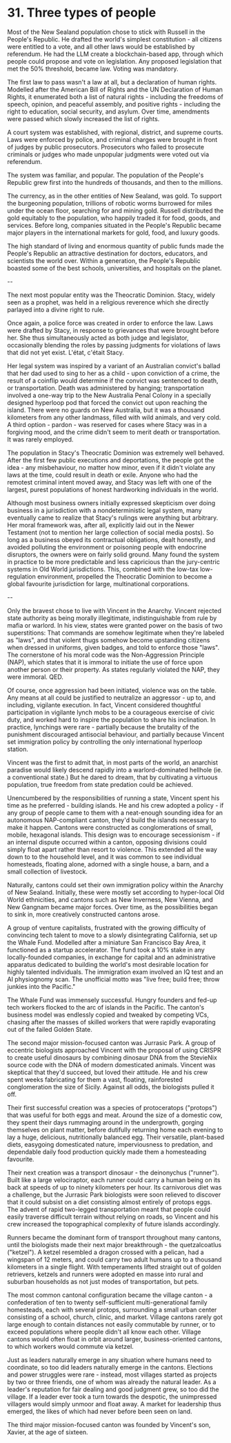 # 31. Three types of people

Most of the New Sealand population chose to stick with Russell in the People's Republic. He drafted the world's simplest constitution - all citizens were entitled to a vote, and all other laws would be established by referendum. He had the LLM create a blockchain-based app, through which people could propose and vote on legislation. Any proposed legislation that met the 50% threshold, became law. Voting was mandatory.

The first law to pass wasn't a law at all, but a declaration of human rights. Modelled after the American Bill of Rights and the UN Declaration of Human Rights, it enumerated both a list of natural rights - including the freedoms of speech, opinion, and peaceful assembly, and positive rights - including the right to education, social security, and asylum. Over time, amendments were passed which slowly increased the list of rights.

A court system was established, with regional, district, and supreme courts. Laws were enforced by police, and criminal charges were brought in front of judges by public prosecutors. Prosecutors who failed to prosecute criminals or judges who made unpopular judgments were voted out via referendum.

The system was familiar, and popular. The population of the People's Republic grew first into the hundreds of thousands, and then to the millions.

The currency, as in the other entities of New Sealand, was gold. To support the burgeoning population, trillions of robotic worms burrowed for miles under the ocean floor, searching for and mining gold. Russell distributed the gold equitably to the population, who happily traded it for food, goods, and services. Before long, companies situated in the People's Republic became major players in the international markets for gold, food, and luxury goods.

The high standard of living and enormous quantity of public funds made the People's Republic an attractive destination for doctors, educators, and scientists the world over. Within a generation, the People's Republic boasted some of the best schools, universities, and hospitals on the planet.

--

The next most popular entity was the Theocratic Dominion. Stacy, widely seen as a prophet, was held in a religious reverence which she directly parlayed into a divine right to rule.

Once again, a police force was created in order to enforce the law. Laws were drafted by Stacy, in response to grievances that were brought before her. She thus simultaneously acted as both judge and legislator, occasionally blending the roles by passing judgments for violations of laws that did not yet exist. L'état, c'était Stacy.

Her legal system was inspired by a variant of an Australian convict's ballad that her dad used to sing to her as a child - upon conviction of a crime, the result of a coinflip would determine if the convict was sentenced to death, or transportation. Death was administered by hanging; transportation involved a one-way trip to the New Australia Penal Colony in a specially designed hyperloop pod that forced the convict out upon reaching the island. There were no guards on New Australia, but it was a thousand kilometers from any other landmass, filled with wild animals, and very cold. A third option - pardon - was reserved for cases where Stacy was in a forgiving mood, and the crime didn't seem to merit death or transportation. It was rarely employed.

The population in Stacy's Theocratic Dominion was extremely well behaved. After the first few public executions and deportations, the people got the idea - any misbehaviour, no matter how minor, even if it didn't violate any laws at the time, could result in death or exile. Anyone who had the remotest criminal intent moved away, and Stacy was left with one of the largest, purest populations of honest hardworking individuals in the world.

Although most business owners initially expressed skepticism over doing business in a jurisdiction with a nondeterministic legal system, many eventually came to realize that Stacy's rulings were anything but arbitrary. Her moral framework was, after all, explicitly laid out in the Newer Testament (not to mention her large collection of social media posts). So long as a business obeyed its contractual obligations, dealt honestly, and avoided polluting the environment or poisoning people with endocrine disruptors, the owners were on fairly solid ground. Many found the system in practice to be more predictable and less capricious than the jury-centric systems in Old World jurisdictions. This, combined with the low-tax low-regulation environment, propelled the Theocratic Dominion to become a global favourite jurisdiction for large, multinational corporations.

--

Only the bravest chose to live with Vincent in the Anarchy. Vincent rejected state authority as being morally illegitimate, indistinguishable from rule by mafia or warlord. In his view, states were granted power on the basis of two superstitions: That commands are somehow legitimate when they're labeled as "laws", and that violent thugs somehow become upstanding citizens when dressed in uniforms, given badges, and told to enforce those "laws". The cornerstone of his moral code was the Non-Aggression Principle (NAP), which states that it is immoral to initiate the use of force upon another person or their property. As states regularly violated the NAP, they were immoral. QED.

Of course, once aggression had been initiated, violence was on the table. Any means at all could be justified to neutralize an aggressor - up to, and including, vigilante execution. In fact, Vincent considered thoughtful participation in vigilante lynch mobs to be a courageous exercise of civic duty, and worked hard to inspire the population to share his inclination. In practice, lynchings were rare - partially because the brutality of the punishment discouraged antisocial behaviour, and partially because Vincent set immigration policy by controlling the only international hyperloop station.

Vincent was the first to admit that, in most parts of the world, an anarchist paradise would likely descend rapidly into a warlord-dominated hellhole (ie. a conventional state.) But he dared to dream, that by cultivating a virtuous population, true freedom from state predation could be achieved.

Unencumbered by the responsibilities of running a state, Vincent spent his time as he preferred - building islands. He and his crew adopted a policy - if any group of people came to them with a neat-enough sounding idea for an autonomous NAP-compliant canton, they'd build the islands necessary to make it happen. Cantons were constructed as conglomerations of small, mobile, hexagonal islands. This design was to encourage secessionism - if an internal dispute occurred within a canton, opposing divisions could simply float apart rather than resort to violence. This extended all the way down to to the household level, and it was common to see individual homesteads, floating alone, adorned with a single house, a barn, and a small collection of livestock.

Naturally, cantons could set their own immigration policy within the Anarchy of New Sealand. Initially, these were mostly set according to hyper-local Old World ethnicities, and cantons such as New Inverness, New Vienna, and New Gangnam became major forces. Over time, as the possibilities began to sink in, more creatively constructed cantons arose.

A group of venture capitalists, frustrated with the growing difficulty of convincing tech talent to move to a slowly disintegrating California, set up the Whale Fund. Modelled after a miniature San Francisco Bay Area, it functioned as a startup accelerator. The fund took a 10% stake in any locally-founded companies, in exchange for capital and an administrative apparatus dedicated to building the world's most desirable location for highly talented individuals. The immigration exam involved an IQ test and an AI physiognomy scan. The unofficial motto was "live free; build free; throw junkies into the Pacific."

The Whale Fund was immensely successful. Hungry founders and fed-up tech workers flocked to the arc of islands in the Pacific. The canton's business model was endlessly copied and tweaked by competing VCs, chasing after the masses of skilled workers that were rapidly evaporating out of the failed Golden State.

The second major mission-focused canton was Jurrasic Park. A group of eccentric biologists approached Vincent with the proposal of using CRISPR to create useful dinosaurs by combining dinosaur DNA from the StevieNix source code with the DNA of modern domesticated animals. Vincent was skeptical that they'd succeed, but loved their attitude. He and his crew spent weeks fabricating for them a vast, floating, rainforested conglomeration the size of Sicily. Against all odds, the biologists pulled it off.

Their first successful creation was a species of protoceratops ("protops") that was useful for both eggs and meat. Around the size of a domestic cow, they spent their days rummaging around in the undergrowth, gorging themselves on plant matter, before dutifully returning home each evening to lay a huge, delicious, nutritionally balanced egg. Their versatile, plant-based diets, easygoing domesticated nature, imperviousness to predation, and dependable daily food production quickly made them a homesteading favourite.

Their next creation was a transport dinosaur - the deinonychus ("runner"). Built like a large velociraptor, each runner could carry a human being on its back at speeds of up to ninety kilometers per hour. Its carnivorous diet was a challenge, but the Jurrasic Park biologists were soon relieved to discover that it could subsist on a diet consisting almost entirely of protops eggs. The advent of rapid two-legged transportation meant that people could easily traverse difficult terrain without relying on roads, so Vincent and his crew increased the topographical complexity of future islands accordingly.

Runners became the dominant form of transport throughout many cantons, until the biologists made their next major breakthrough - the quetzalcoatlus ("ketzel"). A ketzel resembled a dragon crossed with a pelican, had a wingspan of 12 meters, and could carry two adult humans up to a thousand kilometers in a single flight. With temperaments lifted straight out of golden retrievers, ketzels and runners were adopted en masse into rural and suburban households as not just modes of transportation, but pets.

The most common cantonal configuration became the village canton - a confederation of ten to twenty self-sufficient multi-generational family homesteads, each with several protops, surrounding a small urban center consisting of a school, church, clinic, and market. Village cantons rarely got large enough to contain distances not easily commutable by runner, or to exceed populations where people didn't all know each other. Village cantons would often float in orbit around larger, business-oriented cantons, to which workers would commute via ketzel.

Just as leaders naturally emerge in any situation where humans need to coordinate, so too did leaders naturally emerge in the cantons. Elections and power struggles were rare - instead, most villages started as projects by two or three friends, one of whom was already the natural leader. As a leader's reputation for fair dealing and good judgment grew, so too did the village. If a leader ever took a turn towards the despotic, the unimpressed villagers would simply unmoor and float away. A market for leadership thus emerged, the likes of which had never before been seen on land.

The third major mission-focused canton was founded by Vincent's son, Xavier, at the age of sixteen.
